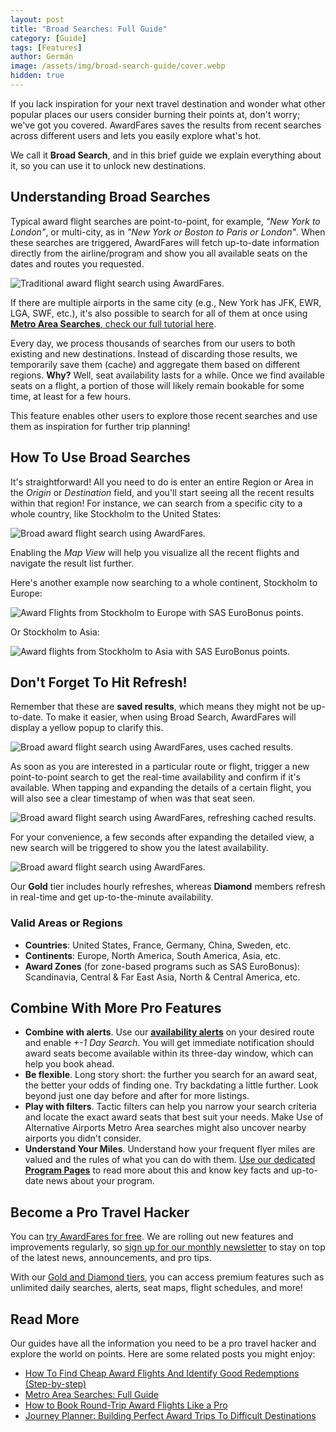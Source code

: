 ```yaml
---
layout: post
title: "Broad Searches: Full Guide"
category: [Guide]
tags: [Features]
author: Germán
image: /assets/img/broad-search-guide/cover.webp
hidden: true
---
```


If you lack inspiration for your next travel destination and wonder what other popular places our users consider burning their points at, don't worry; we've got you covered. AwardFares saves the results from recent searches across different users and lets you easily explore what's hot.

We call it **Broad Search**, and in this brief guide we explain everything about it, so you can use it to unlock new destinations.

## Understanding Broad Searches

Typical award flight searches are point-to-point, for example, *"New York to London"*, or multi-city, as in *"New York or Boston to Paris or London"*. When these searches are triggered, AwardFares will fetch up-to-date information directly from the airline/program and show you all available seats on the dates and routes you requested.

<img src="../assets/img/broad-search-guide/traditional-search.webp" alt="Traditional award flight search using AwardFares." />

If there are multiple airports in the same city (e.g., New York has JFK, EWR, LGA, SWF, etc.), it's also possible to search for all of them at once using [**Metro Area Searches**, check our full tutorial here](https://blog.awardfares.com/metro-area-search-guide/).

Every day, we process thousands of searches from our users to both existing and new destinations. Instead of discarding those results, we temporarily save them (cache) and aggregate them based on different regions. **Why?** Well, seat availability lasts for a while. Once we find available seats on a flight, a portion of those will likely remain bookable for some time, at least for a few hours.

This feature enables other users to explore those recent searches and use them as inspiration for further trip planning!

## How To Use Broad Searches

It's straightforward! All you need to do is enter an entire Region or Area in the *Origin* or *Destination* field, and you'll start seeing all the recent results within that region! For instance, we can search from a specific city to a whole country, like Stockholm to the United States:

<img src="../assets/img/broad-search-guide/broad-search-map.webp" alt="Broad award flight search using AwardFares." />

Enabling the *Map View* will help you visualize all the recent flights and navigate the result list further.

Here's another example now searching to a whole continent, Stockholm to Europe:

<img src="../assets/img/broad-search-guide/europe.webp" alt="Award Flights from Stockholm to Europe with SAS EuroBonus points." />

Or Stockholm to Asia:

<img src="../assets/img/broad-search-guide/asia.webp" alt="Award flights from Stockholm to Asia with SAS EuroBonus points." />

## Don't Forget To Hit Refresh!

Remember that these are **saved results**, which means they might not be up-to-date. To make it easier, when using Broad Search, AwardFares will display a yellow popup to clarify this.

<img src="../assets/img/broad-search-guide/broad-search-note.webp" alt="Broad award flight search using AwardFares, uses cached results." />

As soon as you are interested in a particular route or flight, trigger a new point-to-point search to get the real-time availability and confirm if it's available. When tapping and expanding the details of a certain flight, you will also see a clear timestamp of when was that seat seen.

<img src="../assets/img/broad-search-guide/cached-result.webp" alt="Broad award flight search using AwardFares, refreshing cached results." />

For your convenience, a few seconds after expanding the detailed view, a new search will be triggered to show you the latest availability.

<img src="../assets/img/broad-search-guide/searching.webp" alt="Broad award flight search using AwardFares." />

Our **Gold** tier includes hourly refreshes, whereas **Diamond** members refresh in real-time and get up-to-the-minute availability.

### Valid Areas or Regions

* **Countries**: United States, France, Germany, China, Sweden, etc.
* **Continents**: Europe, North America, South America, Asia, etc.
* **Award Zones** (for zone-based programs such as SAS EuroBonus): Scandinavia, Central & Far East Asia, North & Central America, etc.

## Combine With More Pro Features

- **Combine with alerts**. Use our [**availability alerts**](https://blog.awardfares.com/alerts/) on your desired route and enable _+-1 Day Search_. You will get immediate notification should award seats become available within its three-day window, which can help you book ahead.
- **Be flexible**. Long story short: the further you search for an award seat, the better your odds of finding one. Try backdating a little further. Look beyond just one day before and after for more listings.
- **Play with filters**. Tactic filters can help you narrow your search criteria and locate the exact award seats that best suit your needs. Make Use of Alternative Airports Metro Area searches might also uncover nearby airports you didn't consider.
- **Understand Your Miles**. Understand how your frequent flyer miles are valued and the rules of what you can do with them. [Use our dedicated **Program Pages**](https://awardfares.com/programs) to read more about this and know key facts and up-to-date news about your program.

## Become a Pro Travel Hacker

You can [try AwardFares for free](https://awardfares.com/). We are rolling out new features and improvements regularly, so [sign up for our monthly newsletter](https://awardfares.com/newsletter) to stay on top of the latest news, announcements, and pro tips.

With our [Gold and Diamond tiers](https://awardfares.com/pricing), you can access premium features such as unlimited daily searches, alerts, seat maps, flight schedules, and more!

## Read More

Our guides have all the information you need to be a pro travel hacker and explore the world on points. Here are some related posts you might enjoy:

- [How To Find Cheap Award Flights And Identify Good Redemptions (Step-by-step)](https://blog.awardfares.com/how-to-find-cheap-award-flights/)
- [Metro Area Searches: Full Guide](https://blog.awardfares.com/metro-area-search-guide/)
- [How to Book Round-Trip Award Flights Like a Pro](https://blog.awardfares.com/round-trip-award-flights/)
- [Journey Planner: Building Perfect Award Trips To Difficult Destinations](https://blog.awardfares.com/journey-planner/)
